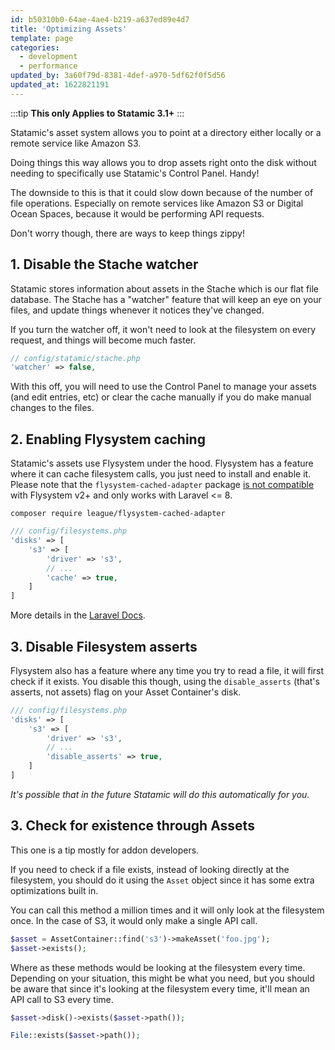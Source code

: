 ```yaml
---
id: b50310b0-64ae-4ae4-b219-a637ed89e4d7
title: 'Optimizing Assets'
template: page
categories:
  - development
  - performance
updated_by: 3a60f79d-8381-4def-a970-5df62f0f5d56
updated_at: 1622821191
---
```


:::tip
**This only Applies to Statamic 3.1+**
:::

Statamic's asset system allows you to point at a directory either locally or a remote service like Amazon S3.

Doing things this way allows you to drop assets right onto the disk without needing to specifically use Statamic's Control Panel. Handy!

The downside to this is that it could slow down because of the number of file operations. Especially on remote services like Amazon S3 or Digital Ocean Spaces, because it would be performing API requests.

Don't worry though, there are ways to keep things zippy!

## 1. Disable the Stache watcher

Statamic stores information about assets in the Stache which is our flat file database. The Stache has a "watcher" feature that will keep an eye on your files, and update things whenever it notices they've changed.

If you turn the watcher off, it won't need to look at the filesystem on every request, and things will become much faster.

```php
// config/statamic/stache.php
'watcher' => false,
```

With this off, you will need to use the Control Panel to manage your assets (and edit entries, etc) or clear the cache manually if you do make manual changes to the files.

## 2. Enabling Flysystem caching

Statamic's assets use Flysystem under the hood. Flysystem has a feature where it can cache filesystem calls, you just need to install and enable it. Please note that the `flysystem-cached-adapter` package [is not compatible](https://flysystem.thephpleague.com/docs/upgrade-from-1.x/#miscellaneous-changes) with Flysystem v2+ and only works with Laravel <= 8.

``` shell
composer require league/flysystem-cached-adapter
```

```php
/// config/filesystems.php
'disks' => [
    's3' => [
        'driver' => 's3',
        // ...
        'cache' => true,
    ]
]
```

More details in the [Laravel Docs](https://laravel.com/docs/8.x/filesystem#caching).

## 3. Disable Filesystem asserts

Flysystem also has a feature where any time you try to read a file, it will first check if it exists. You disable this though, using the `disable_asserts` (that's asserts, not assets) flag on your Asset Container's disk.

```php
/// config/filesystems.php
'disks' => [
    's3' => [
        'driver' => 's3',
        // ...
        'disable_asserts' => true,
    ]
]
```

_It's possible that in the future Statamic will do this automatically for you._

## 3. Check for existence through Assets

This one is a tip mostly for addon developers.

If you need to check if a file exists, instead of looking directly at the filesystem, you should do it using the `Asset` object since it has some extra optimizations built in.

You can call this method a million times and it will only look at the filesystem once. In the case of S3, it would only make a single API call.

```php
$asset = AssetContainer::find('s3')->makeAsset('foo.jpg');
$asset->exists();
```

Where as these methods would be looking at the filesystem every time. Depending on your situation, this might be what you need, but you should be aware that since it's looking at the filesystem every time, it'll mean an API call to S3 every time.

```php
$asset->disk()->exists($asset->path());

File::exists($asset->path());
```
